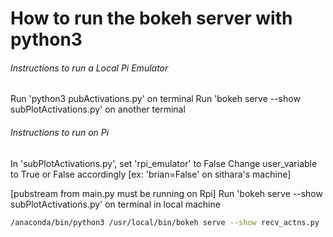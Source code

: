 # How to run the bokeh server with python3

###### Instructions to run a Local Pi Emulator
Run 'python3 pubActivations.py' on terminal
Run 'bokeh serve --show subPlotActivations.py' on another terminal

###### Instructions to run on Pi
In 'subPlotActivations.py', set 'rpi_emulator' to False
Change user_variable to True or False accordingly [ex: 'brian=False' on sithara's machine]

[pubstream from main.py must be running on Rpi]
Run 'bokeh serve --show subPlotActivations.py' on terminal in local machine


```bash
/anaconda/bin/python3 /usr/local/bin/bokeh serve --show recv_actns.py
```
